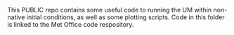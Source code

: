 This PUBLIC repo contains some useful code to running the UM within non-native initial conditions, as well as some plotting scripts. Code in this folder is linked to the Met Office code respository.
